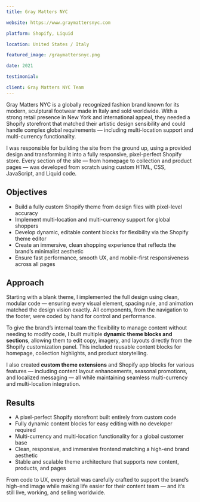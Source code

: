 ```yaml
---
title: Gray Matters NYC

website: https://www.graymattersnyc.com

platform: Shopify, Liquid

location: United States / Italy

featured_image: /graymattersnyc.png

date: 2021

testimonial: 

client: Gray Matters NYC Team
---
```


Gray Matters NYC is a globally recognized fashion brand known for its modern, sculptural footwear made in Italy and sold worldwide. With a strong retail presence in New York and international appeal, they needed a Shopify storefront that matched their artistic design sensibility and could handle complex global requirements — including multi-location support and multi-currency functionality.

I was responsible for building the site from the ground up, using a provided design and transforming it into a fully responsive, pixel-perfect Shopify store. Every section of the site — from homepage to collection and product pages — was developed from scratch using custom HTML, CSS, JavaScript, and Liquid code.

## Objectives

- Build a fully custom Shopify theme from design files with pixel-level accuracy  
- Implement multi-location and multi-currency support for global shoppers  
- Develop dynamic, editable content blocks for flexibility via the Shopify theme editor  
- Create an immersive, clean shopping experience that reflects the brand’s minimalist aesthetic  
- Ensure fast performance, smooth UX, and mobile-first responsiveness across all pages

## Approach

Starting with a blank theme, I implemented the full design using clean, modular code — ensuring every visual element, spacing rule, and animation matched the design vision exactly. All components, from the navigation to the footer, were coded by hand for control and performance.

To give the brand’s internal team the flexibility to manage content without needing to modify code, I built multiple **dynamic theme blocks and sections**, allowing them to edit copy, imagery, and layouts directly from the Shopify customization panel. This included reusable content blocks for homepage, collection highlights, and product storytelling.

I also created **custom theme extensions** and Shopify app blocks for various features — including content layout enhancements, seasonal promotions, and localized messaging — all while maintaining seamless multi-currency and multi-location integration.

## Results

- A pixel-perfect Shopify storefront built entirely from custom code  
- Fully dynamic content blocks for easy editing with no developer required  
- Multi-currency and multi-location functionality for a global customer base  
- Clean, responsive, and immersive frontend matching a high-end brand aesthetic  
- Stable and scalable theme architecture that supports new content, products, and pages

From code to UX, every detail was carefully crafted to support the brand’s high-end image while making life easier for their content team — and it’s still live, working, and selling worldwide.
